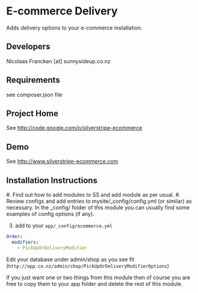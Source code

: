 E-commerce Delivery
==================================================

Adds delivery options to your e-commerce installation.

Developers
-----------------------------------------------
Nicolaas Francken [at] sunnysideup.co.nz

Requirements
-----------------------------------------------
see composer.json file

Project Home
-----------------------------------------------
See http://code.google.com/p/silverstripe-ecommerce

Demo
-----------------------------------------------
See http://www.silverstripe-ecommerce.com

Installation Instructions
-----------------------------------------------
 #. Find out how to add modules to SS and add module as per usual.
 #. Review configs and add entries to mysite/_config/config.yml (or similar) as necessary. In the _config/ folder of this module you can usually find some examples of config options (if any).

3. add to your `app/_config/ecommerce.yml`

```yml
Order:
  modifiers:
    - PickUpOrDeliveryModifier
```

Edit your database under admin/shop as you see fit (`http://app.co.nz/admin/shop/PickUpOrDeliveryModifierOptions`)

If you just want one or two things from this module
then of course you are free to copy them to your
app folder and delete the rest of this module.





